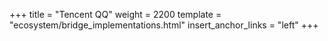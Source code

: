 +++
title = "Tencent QQ"
weight = 2200
template = "ecosystem/bridge_implementations.html"
insert_anchor_links = "left"
+++
